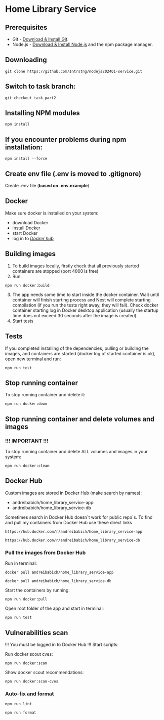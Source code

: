 # Home Library Service

## Prerequisites

- Git - [Download & Install Git](https://git-scm.com/downloads).
- Node.js - [Download & Install Node.js](https://nodejs.org/en/download/) and the npm package manager.

## Downloading

```
git clone https://github.com/Intrstng/nodejs2024Q1-service.git
```

## Switch to task branch:

```
git checkout task_part2
```

## Installing NPM modules

```
npm install
```

## If you encounter problems during npm installation:

```
npm install --force
```

## Create env file (.env is moved to .gitignore)
Create .env file (**based on .env.example**)

## Docker

Make sure docker is installed on your system:
- download Docker
- install Docker
- start Docker
- log in to [_Docker hub_](https://hub.docker.com/)


## Building images
1. To build images locally, firstly check that all previously started containers are stopped (port 4000 is free)
2. Run:
```
npm run docker:build
```
3. The app needs some time to start inside the docker container. Wait until container will finish starting process and Nest will complete starting compilation (if you run the tests right away, they will fail). Check docker container starting log in Docker desktop application (usually the startup time does not exceed 30 seconds after the image is created).
4. Start tests

## Tests
If you completed installing of the dependencies, pulling or building the images, and containers are started (docker log of started container is ok), open new terminal and run:
```
npm run test
```

## Stop running container
To stop running container and delete it:
```
npm run docker:down
```

## Stop running container and delete volumes and images
### !!! IMPORTANT !!!
To stop running container and delete ALL volumes and images in your system:
```
npm run docker:clean
```

## Docker Hub

Custom images are stored in Docker Hub (make search by names):
- andreibabich/home_library_service-app
- andreibabich/home_library_service-db


Sometimes search in Docker Hub doesn\`t work for public repo\`s. To find and pull my containers from Docker Hub use these direct links
```
https://hub.docker.com/r/andreibabich/home_library_service-app
```
```
https://hub.docker.com/r/andreibabich/home_library_service-db
```

### Pull the images from Docker Hub

Run in terminal:
```
docker pull andreibabich/home_library_service-app
```
```
docker pull andreibabich/home_library_service-db
```

Start the containers by running:

```
npm run docker:pull
```

Open root folder of the app and start in terminal:

```
npm run test
```


## Vulnerabilities scan
!!! You must be logged in to Docker Hub !!!
Start scripts:

Run docker scout cves:
```
npm run docker:scan
```

Show docker scout recommendations:
```
npm run docker:scan-cves
```

### Auto-fix and format

```
npm run lint
```

```
npm run format
```
